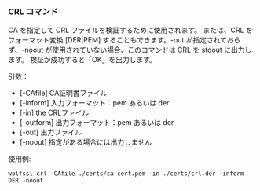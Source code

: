 ### CRL コマンド
CA を指定して CRL ファイルを検証するために使用されます。 または、CRL を フォーマット変換 [DER|PEM] することもできます。-out が指定されておらず、-noout が使用されていない場合、このコマンドは CRL を stdout に出力します。 検証が成功すると「OK」を出力します。

引数：

- [-CAfile] CA証明書ファイル
- [-inform] 入力フォーマット：pem あるいは der 
- [-in] the CRLファイル
- [-outform] 出力フォーマット：pem あるいは der
- [-out] 出力ファイル
- [-noout] 指定がある場合には出力しません

使用例:

```
wolfssl crl -CAfile ./certs/ca-cert.pem -in ./certs/crl.der -inform DER -noout
```